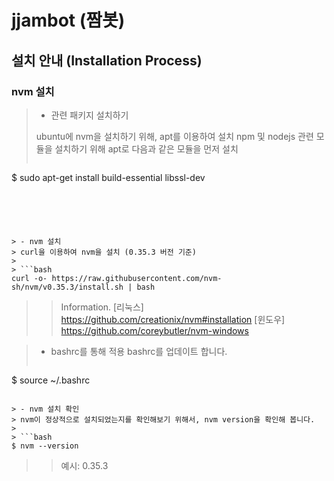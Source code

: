# jjambot (짬봇)


## 설치 안내 (Installation Process)

### nvm 설치

> - 관련 패키지 설치하기
> 
> ubuntu에 nvm을 설치하기 위해, apt를 이용하여 설치
> npm 및 nodejs 관련 모듈을 설치하기 위해 apt로 다음과 같은 모듈을 먼저 설치
> 
> ```bash
$ sudo apt-get install build-essential libssl-dev
```





> - nvm 설치
> curl을 이용하여 nvm을 설치 (0.35.3 버전 기준)
> 
> ```bash
curl -o- https://raw.githubusercontent.com/nvm-sh/nvm/v0.35.3/install.sh | bash
```
> 
> 	> Information.
>	>	[리눅스] https://github.com/creationix/nvm#installation
> 	>	[윈도우] https://github.com/coreybutler/nvm-windows


> - bashrc를 통해 적용
> bashrc를 업데이트 합니다.
> 
> ```bash

$ source ~/.bashrc
```

> - nvm 설치 확인
> nvm이 정상적으로 설치되었는지를 확인해보기 위해서, nvm version을 확인해 봅니다.
> 
> ```bash
$ nvm --version
```
> 
> 	> 예시: 0.35.3


